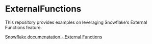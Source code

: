 # ExternalFunctions

This repository provides examples on leveraging Snowflake's External Functions feature.

[Snowflake documenatation - External Functions](https://docs.snowflake.com/en/sql-reference/external-functions.html)
